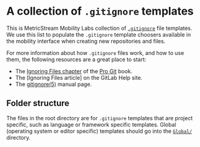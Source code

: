 # A collection of `.gitignore` templates

This is MetricStream Mobility Labs collection of [`.gitignore`][man] file templates.
We use this list to populate the `.gitignore` template choosers available
in the mobility interface when creating new repositories and files.

For more information about how `.gitignore` files work, and how to use them,
the following resources are a great place to start:

- The [Ignoring Files chapter][chapter] of the [Pro Git][progit] book.
- The [Ignoring Files article] on the GitLab Help site.
- The [gitignore(5)][man] manual page.

[man]: http://git-scm.com/docs/gitignore
[chapter]: http://git-scm.com/book/en/Git-Basics-Recording-Changes-to-the-Repository#Ignoring-Files
[progit]: http://git-scm.com/book

## Folder structure

The files in the root directory are for `.gitignore` templates that are
project specific, such as language or framework specific templates.
Global (operating system or editor specific) templates should go into the
[`Global/`](./Global) directory.

